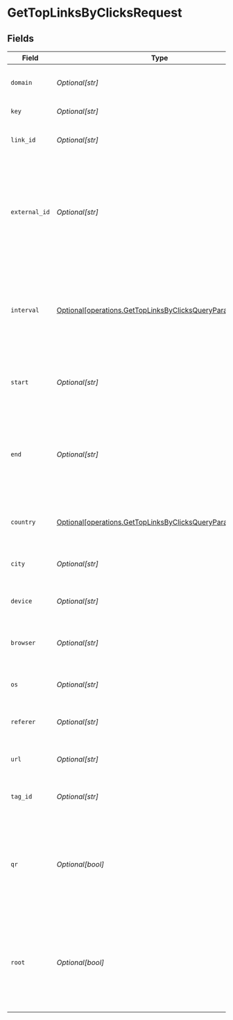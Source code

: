 # GetTopLinksByClicksRequest


## Fields

| Field                                                                                                                          | Type                                                                                                                           | Required                                                                                                                       | Description                                                                                                                    |
| ------------------------------------------------------------------------------------------------------------------------------ | ------------------------------------------------------------------------------------------------------------------------------ | ------------------------------------------------------------------------------------------------------------------------------ | ------------------------------------------------------------------------------------------------------------------------------ |
| `domain`                                                                                                                       | *Optional[str]*                                                                                                                | :heavy_minus_sign:                                                                                                             | The domain to filter analytics for.                                                                                            |
| `key`                                                                                                                          | *Optional[str]*                                                                                                                | :heavy_minus_sign:                                                                                                             | The short link slug.                                                                                                           |
| `link_id`                                                                                                                      | *Optional[str]*                                                                                                                | :heavy_minus_sign:                                                                                                             | The unique ID of the short link on Dub.                                                                                        |
| `external_id`                                                                                                                  | *Optional[str]*                                                                                                                | :heavy_minus_sign:                                                                                                             | This is the ID of the link in the your database. Must be prefixed with 'ext_' when passed as a query parameter.                |
| `interval`                                                                                                                     | [Optional[operations.GetTopLinksByClicksQueryParamInterval]](../../models/operations/gettoplinksbyclicksqueryparaminterval.md) | :heavy_minus_sign:                                                                                                             | The interval to retrieve analytics for. Takes precedence over start and end. If undefined, defaults to 24h.                    |
| `start`                                                                                                                        | *Optional[str]*                                                                                                                | :heavy_minus_sign:                                                                                                             | The start date and time when to retrieve analytics from.                                                                       |
| `end`                                                                                                                          | *Optional[str]*                                                                                                                | :heavy_minus_sign:                                                                                                             | The end date and time when to retrieve analytics from. If not provided, defaults to the current date.                          |
| `country`                                                                                                                      | [Optional[operations.GetTopLinksByClicksQueryParamCountry]](../../models/operations/gettoplinksbyclicksqueryparamcountry.md)   | :heavy_minus_sign:                                                                                                             | The country to retrieve analytics for.                                                                                         |
| `city`                                                                                                                         | *Optional[str]*                                                                                                                | :heavy_minus_sign:                                                                                                             | The city to retrieve analytics for.                                                                                            |
| `device`                                                                                                                       | *Optional[str]*                                                                                                                | :heavy_minus_sign:                                                                                                             | The device to retrieve analytics for.                                                                                          |
| `browser`                                                                                                                      | *Optional[str]*                                                                                                                | :heavy_minus_sign:                                                                                                             | The browser to retrieve analytics for.                                                                                         |
| `os`                                                                                                                           | *Optional[str]*                                                                                                                | :heavy_minus_sign:                                                                                                             | The OS to retrieve analytics for.                                                                                              |
| `referer`                                                                                                                      | *Optional[str]*                                                                                                                | :heavy_minus_sign:                                                                                                             | The referer to retrieve analytics for.                                                                                         |
| `url`                                                                                                                          | *Optional[str]*                                                                                                                | :heavy_minus_sign:                                                                                                             | The URL to retrieve analytics for.                                                                                             |
| `tag_id`                                                                                                                       | *Optional[str]*                                                                                                                | :heavy_minus_sign:                                                                                                             | The tag ID to retrieve analytics for.                                                                                          |
| `qr`                                                                                                                           | *Optional[bool]*                                                                                                               | :heavy_minus_sign:                                                                                                             | Filter for QR code scans. If true, filter for QR codes only. If false, filter for links only. If undefined, return both.       |
| `root`                                                                                                                         | *Optional[bool]*                                                                                                               | :heavy_minus_sign:                                                                                                             | Filter for root domains. If true, filter for domains only. If false, filter for links only. If undefined, return both.         |